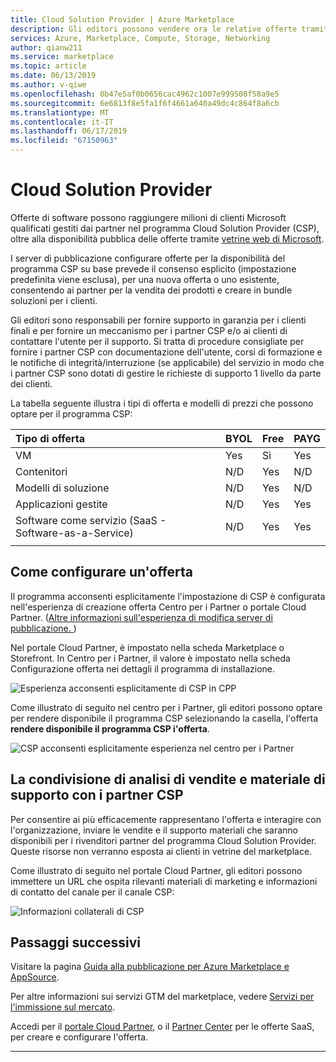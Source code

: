 ```yaml
---
title: Cloud Solution Provider | Azure Marketplace
description: Gli editori possono vendere ora le relative offerte tramite i partner CSP di Microsoft Channel
services: Azure, Marketplace, Compute, Storage, Networking
author: qianw211
ms.service: marketplace
ms.topic: article
ms.date: 06/13/2019
ms.author: v-qiwe
ms.openlocfilehash: 0b47e5af0b0656cac4962c1007e999508f58a9e5
ms.sourcegitcommit: 6e6813f8e5fa1f6f4661a640a49dc4c864f8a6cb
ms.translationtype: MT
ms.contentlocale: it-IT
ms.lasthandoff: 06/17/2019
ms.locfileid: "67150963"
---
```

# <a name="cloud-solution-providers"></a>Cloud Solution Provider

Offerte di software possono raggiungere milioni di clienti Microsoft qualificati gestiti dai partner nel programma Cloud Solution Provider (CSP), oltre alla disponibilità pubblica delle offerte tramite [vetrine web di Microsoft](https://docs.microsoft.com/azure/marketplace/comparing-appsource-azure-marketplace).

I server di pubblicazione configurare offerte per la disponibilità del programma CSP su base prevede il consenso esplicito (impostazione predefinita viene esclusa), per una nuova offerta o uno esistente, consentendo ai partner per la vendita dei prodotti e creare in bundle soluzioni per i clienti.

Gli editori sono responsabili per fornire supporto in garanzia per i clienti finali e per fornire un meccanismo per i partner CSP e/o ai clienti di contattare l'utente per il supporto. Si tratta di procedure consigliate per fornire i partner CSP con documentazione dell'utente, corsi di formazione e le notifiche di integrità/interruzione (se applicabile) del servizio in modo che i partner CSP sono dotati di gestire le richieste di supporto 1 livello da parte dei clienti.

La tabella seguente illustra i tipi di offerta e modelli di prezzi che possono optare per il programma CSP:

| **Tipo di offerta**    | **BYOL**  |  **Free** | **PAYG**   |
| :---------------- | :---------|:----------|:-----------|
| VM  | Yes | Sì | Yes |
| Contenitori | N/D | Yes | N/D |
| Modelli di soluzione | N/D | Yes | N/D |
| Applicazioni gestite | N/D | Yes | Yes |
| Software come servizio (SaaS - Software-as-a-Service) | N/D | Yes | Yes |
|   |   |   |

## <a name="how-to-configure-an-offering"></a>Come configurare un'offerta

Il programma acconsenti esplicitamente l'impostazione di CSP è configurata nell'esperienza di creazione offerta Centro per i Partner o portale Cloud Partner. ([Altre informazioni sull'esperienza di modifica server di pubblicazione. ](https://www.microsoftpartnercommunity.com/t5/Azure-Marketplace-and-AppSource/Cloud-Marketplace-In-Partner-Center/m-p/9738#M293))

Nel portale Cloud Partner, è impostato nella scheda Marketplace o Storefront. In Centro per i Partner, il valore è impostato nella scheda Configurazione offerta nei dettagli il programma di installazione.

![Esperienza acconsenti esplicitamente di CSP in CPP](media/marketplace-publishers-guide/csp-opt-in.png)

Come illustrato di seguito nel centro per i Partner, gli editori possono optare per rendere disponibile il programma CSP selezionando la casella, l'offerta **rendere disponibile il programma CSP i&#39;offerta**.

![CSP acconsenti esplicitamente esperienza nel centro per i Partner](media/marketplace-publishers-guide/pc-csp-opt-in.png)

## <a name="sharing-sales-and-support-materials-with-csp-partners"></a>La condivisione di analisi di vendite e materiale di supporto con i partner CSP

Per consentire ai più efficacemente rappresentano l'offerta e interagire con l'organizzazione, inviare le vendite e il supporto materiali che saranno disponibili per i rivenditori partner del programma Cloud Solution Provider. Queste risorse non verranno esposta ai clienti in vetrine del marketplace.

Come illustrato di seguito nel portale Cloud Partner, gli editori possono immettere un URL che ospita rilevanti materiali di marketing e informazioni di contatto del canale per il canale CSP:

![Informazioni collaterali di CSP](media/marketplace-publishers-guide/cpp-csp-information.png)

## <a name="next-steps"></a>Passaggi successivi

Visitare la pagina [Guida alla pubblicazione per Azure Marketplace e AppSource](https://docs.microsoft.com/azure/marketplace/marketplace-publishers-guide).

Per altre informazioni sui servizi GTM del marketplace, vedere [Servizi per l'immissione sul mercato](https://partner.microsoft.com/reach-customers/gtm).

Accedi per il [portale Cloud Partner](https://cloudpartner.azure.com/), o il [Partner Center](https://partner.microsoft.com/dashboard/account/v3/enrollment/introduction/azureisv) per le offerte SaaS, per creare e configurare l'offerta.

---
